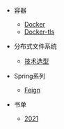 - 容器
  - [Docker](container/docker.md)
  - [Docker-tls](container/docker-tls.md)

- 分布式文件系统
  - [技术选型](file/technicalSelection.md)

- Spring系列
  - [Feign](spring/feign.md)
- 书单
  - [2021](book/2021.md)
